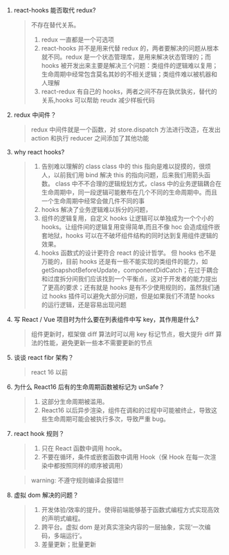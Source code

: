 1. react-hooks 能否取代 redux?

   > 不存在替代关系。
   >
   > 1. redux 一直都是一个可选项
   > 2. react-hooks 并不是用来代替 redux 的，两者要解决的问题从根本就不同。redux 是一个状态管理库，是用来解决状态管理的；而 hooks 被开发出来主要是解决三个问题：类组件的逻辑难以复用；生命周期中经常包含莫名其妙的不相关逻辑；类组件难以被机器和人理解
   > 3. react-redux 有自己的 hooks，两者之间不存在孰优孰劣，替代的关系,hooks 可以帮助 reudx 减少样板代码

2. redux 中间件？

   > redux 中间件就是一个函数，对 store.dispatch 方法进行改造，在发出 action 和执行 reducer 之间添加了其他功能

3. why react hooks?

   > 1. 告别难以理解的 class
   >    class 中的 this 指向是难以捉摸的，很烦人，以前我们用 bind 解决 this 的指向问题，后来我们用箭头函数。
   >    class 中不不合理的逻辑规划方式，class 中的业务逻辑耦合在生命周期中，同一段逻辑可能散布在几个不同的生命周期中。而且一个生命周期中经常会做几件不同的事
   > 2. hooks 解决了业务逻辑难以拆分的问题，
   > 3. 组件的逻辑复用，自定义 hooks 让逻辑可以单独成为一个个小的 hooks。让组件间的逻辑复用变得简单,而且不像 hoc 会造成组件嵌套地狱，hooks 可以在不破坏组件结构的同时达到复用组件逻辑的效果。
   > 4. hooks 函数式的设计更符合 react 的设计哲学。
   >    但 hooks 也不是万能的，目前 hooks 还是有一些不能实现的类组件的能力，如 getSnapshotBeforeUpdate，componentDidCatch；在过于耦合和过度拆分间我们应该找到一个平衡点，这对于开发者的能力提出了更高的要求；还有就是 hooks 是有不少使用规则的，虽然我们通过 hooks 插件可以避免大部分问题，但是如果我们不清楚 hooks 的运行逻辑，还是容易出现问题

4. 写 React / Vue 项目时为什么要在列表组件中写 key，其作用是什么?

   > 组件更新时，框架做 diff 算法时可以用 key 标记节点，极大提升 diff 算法的性能，避免更新一些本不需要更新的节点

5. 谈谈 react fibr 架构？

   > react 16 以前

6. 为什么 React16 后有的生命周期函数被标记为 unSafe？

   > 1. 这部分生命周期被滥用。
   > 2. React16 以后异步渲染，组件在调和的过程中可能被终止，导致这些生命周期可能会被执行多次，导致严重 bug。

7. react hook 规则？

   > 1. 只在 React 函数中调用 hook。
   > 2. 不要在循环，条件或嵌套函数中调用 Hook（保 Hook 在每一次渲染中都按照同样的顺序被调用）

   > warning: 不遵守规则编译会报错!!!

8. 虚拟 dom 解决的问题？
   > 1. 开发体验/效率的提升。使得前端能够基于函数式编程方式实现高效的声明式编程。
   > 2. 跨平台。虚拟 dom 是对真实渲染内容的一层抽象，实现‘一次编码，多端运行’。
   > 3. 差量更新；批量更新
